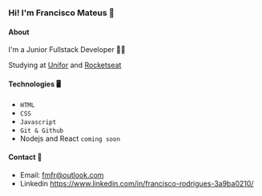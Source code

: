 ### Hi! I'm Francisco Mateus 👋

#### About
I'm a Junior Fullstack Developer 🧑‍💻

Studying at [Unifor](https://www.unifor.br/) and [Rocketseat](https://www.rocketseat.com.br/)

#### Technologies 🖥
- `HTML`
- `CSS`
- `Javascript`
- `Git & Github`
- Nodejs and React `coming soon`

#### Contact 📩
- Email: fmfr@outlook.com
- Linkedin https://www.linkedin.com/in/francisco-rodrigues-3a9ba0210/
